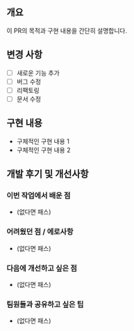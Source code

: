 ## 개요

이 PR의 목적과 구현 내용을 간단히 설명합니다.

## 변경 사항

- [ ] 새로운 기능 추가
- [ ] 버그 수정
- [ ] 리팩토링
- [ ] 문서 수정

## 구현 내용

- 구체적인 구현 내용 1
- 구체적인 구현 내용 2

## 개발 후기 및 개선사항

### 이번 작업에서 배운 점

- (없다면 패스)

### 어려웠던 점 / 에로사항

- (없다면 패스)

### 다음에 개선하고 싶은 점

- (없다면 패스)

### 팀원들과 공유하고 싶은 팁

- (없다면 패스)
